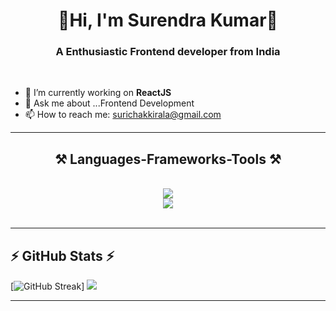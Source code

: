 <h1 align='center'>
  👋Hi, I'm Surendra Kumar👋
</h1>
<h3 align="center">A Enthusiastic Frontend developer from India</h3>

<br/>


- 🔭 I’m currently working on **ReactJS**
- 💬 Ask me about ...Frontend Development
- 📫 How to reach me: surichakkirala@gmail.com
 <hr/>
 
<h2 align="center">⚒️ Languages-Frameworks-Tools ⚒️</h2>
<br/>
<div align="center">
    <img src="https://skillicons.dev/icons?i=javascript,html,css,react,redux,mui,nextjs,styledcomponents,vscode,github,tailwind,git" />
    <br>
    <img src="https://skillicons.dev/icons?i=firebase,mongodb,c,mysql" />
</div>

<br/>
<hr/>

## **⚡ GitHub Stats ⚡**
[![GitHub Streak](https://github-readme-streak-stats.herokuapp.com?user=surichakkirala&theme=highcontrast&include_all_commits=false&count_private=true&layout=compact)]
 ![](https://github-readme-stats.vercel.app/api/top-langs/?username=surichakkirala&theme=highcontrast&include_all_commits=false&count_private=true&layout=compact)
<br/>

<hr/>

<br/>
